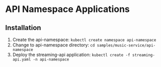 # API Namespace Applications

## Installation

1. Create the api-namespace:  `kubectl create namespace api-namespace`
1. Change to api-namespace directory:  `cd samples/music-service/api-namespace`
1. Deploy the streaming-api application: `kubectl create -f streaming-api.yaml -n api-namespace`
